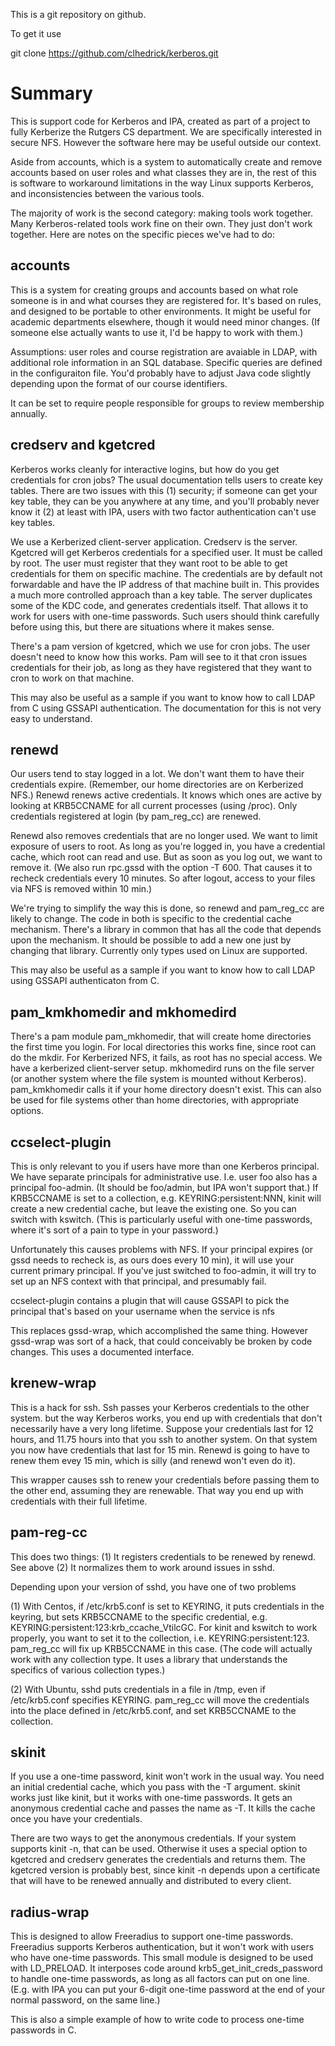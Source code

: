 This is a git repository on github.

To get it use

git clone https://github.com/clhedrick/kerberos.git

# Summary

This is support code for Kerberos and IPA, created as part of a project
to fully Kerberize the Rutgers CS department. We are specifically interested
in secure NFS. However the software here may be useful outside our
context. 

Aside from accounts, which is a system to automatically create and remove 
accounts based on user roles and what classes they are in, the rest of this
is software to workaround limitations in the way Linux supports Kerberos, 
and inconsistencies between the various tools.

The majority of work is the second category: making tools work together.
Many Kerberos-related tools work fine on their own. They just don't work
together. Here are notes on the specific pieces we've had to do:

## accounts

This is a system for creating groups and accounts based on what role
someone is in and what courses they are registered for. It's based on
rules, and designed to be portable to other environments. It might be useful for academic departments
elsewhere, though it would need minor changes. (If someone else actually
wants to use it, I'd be happy to work with them.)

Assumptions: user roles and course registration are avaiable in LDAP, with
additional role information in an SQL database. Specific queries are 
defined in the configuraiton file. You'd probably have to adjust Java code
slightly depending upon the format of our course identifiers.

It can be set to require people responsible for groups to review 
membership annually.

## credserv and kgetcred

Kerberos works cleanly for interactive logins, but how do you get credentials
for cron jobs? The usual documentation tells users to create key tables. There
are two issues with this (1) security; if someone can get your key table, they can 
be you anywhere at any time, and you'll probably never know it (2) at least with
IPA, users with two factor authentication can't use key tables.

We use a Kerberized client-server application. Credserv is the server. Kgetcred
will get Kerberos credentials for a specified user. It must be called by root.
The user must register that they want root to be able to get credentials for them
on specific machine. The credentials are by default not forwardable and have the IP
address of that machine built in. This provides a much more controlled approach than
a key table. The server duplicates some of the KDC code, and generates credentials
itself. That allows it to work for users with one-time passwords. Such users
should think carefully before using this, but there are situations where it 
makes sense. 

There's a pam version of kgetcred, which we use for cron jobs. The user
doesn't need to know how this works. Pam will see to it that cron issues
credentials for their job, as long as they have registered that they
want to cron to work on that machine.

This may also be useful as a sample if you want to know how to call
LDAP from C using GSSAPI authentication. The documentation for this is
not very easy to understand.

## renewd

Our users tend to stay logged in a lot. We don't want them to have their
credentials expire. (Remember, our home directories are on Kerberized NFS.)
Renewd renews active credentials. It knows which ones are active by looking
at KRB5CCNAME for all current processes (using /proc). Only credentials
registered at login (by pam_reg_cc) are renewed. 

Renewd also removes credentials that are no longer used. We want to limit
exposure of users to root. As long as you're logged in, you have a credential
cache, which root can read and use. But as soon as you log out, we want
to remove it. (We also run rpc.gssd with the option -T 600. That causes it
to recheck credentials every 10 minutes. So after logout, access to your
files via NFS is removed within 10 min.)

We're trying to simplify the way this is done, so renewd and pam_reg_cc
are likely to change. The code in both is specific to the credential
cache mechanism. There's a library in common that has all the code that
depends upon the mechanism. It should be possible to add a new one
just by changing that library. Currently only types used on Linux are
supported.

This may also be useful as a sample if you want to know how to call LDAP using
GSSAPI authenticaton from C. 

## pam_kmkhomedir and mkhomedird

There's a pam module pam_mkhomedir, that will create home directories
the first time you login. For local directories this works fine, since
root can do the mkdir. For Kerberized NFS, it fails, as root has no
special access. We have a kerberized client-server setup. mkhomedird
runs on the file server (or another system where the file system is
mounted without Kerberos). pam_kmkhomedir calls it if your home directory
doesn't exist. This can also be used for file systems other than 
home directories, with appropriate options.

## ccselect-plugin

This is only relevant to you if users have more than one Kerberos
principal. We have separate principals for administrative use. I.e.
user foo also has a principal foo-admin. (It should be foo/admin,
but IPA won't support that.) If KRB5CCNAME is set to a collection,
e.g. KEYRING:persistent:NNN, kinit will create a new credential
cache, but leave the existing one. So you can switch with kswitch.
(This is particularly useful with one-time passwords, where it's 
sort of a pain to type in your password.) 

Unfortunately this causes problems with NFS. If your principal 
expires (or gssd needs to recheck is, as ours does every 10 min),
it will use your current primary principal. If you've just 
switched to foo-admin, it will try to set up an NFS context with
that principal, and presumably fail. 

ccselect-plugin contains a plugin that will cause GSSAPI to pick the
principal that's based on your username when the service is nfs

This replaces gssd-wrap, which accomplished the same thing. 
However gssd-wrap was sort of a hack, that could conceivably
be broken by code changes. This uses a documented interface.

## krenew-wrap

This is a hack for ssh. Ssh passes your Kerberos credentials
to the other system. but the way Kerberos works, you end up
with credentials that don't necessarily have a very long 
lifetime. Suppose your credentials last for 12 hours, and 11.75
hours into that you ssh to another system. On that system you
now have credentials that last for 15 min. Renewd is going to
have to renew them evey 15 min, which is silly (and renewd
won't even do it).

This wrapper causes ssh to renew your credentials before
passing them to the other end, assuming they are renewable.
That way you end up with credentials with their full lifetime.

## pam-reg-cc

This does two things: (1) It registers credentials to be
renewed by renewd. See above (2) It normalizes them to work
around issues in sshd.

Depending upon your version of sshd, you have one of two
problems 

(1) With Centos, if /etc/krb5.conf is set to 
KEYRING, it puts credentials in the keyring, but sets
KRB5CCNAME to the specific credential, e.g.
KEYRING:persistent:123:krb_ccache_VtilcGC. For kinit
and kswitch to work properly, you want to set it to
the collection, i.e. KEYRING:persistent:123. pam_reg_cc
will fix up KRB5CCNAME in this case. (The code will
actually work with any collection type. It uses a library
that understands the specifics of various collection types.)

(2) With Ubuntu, sshd puts credentials in a file in /tmp,
even if /etc/krb5.conf specifies KEYRING. pam_reg_cc
will move the credentials into the place defined in
/etc/krb5.conf, and set KRB5CCNAME to the collection.

## skinit

If you use a one-time password, kinit won't work in the
usual way. You need an initial credential cache, which
you pass with the -T argument. skinit works just like
kinit, but it works with one-time passwords. It gets
an anonymous credential cache and passes the name as -T.
It kills the cache once you have your credentials.

There are two ways to get the anonymous credentials. 
If your system supports kinit -n, that can be used.
Otherwise it uses a special option to kgetcred and
credserv generates the credentials and returns them.
The kgetcred version is probably best, since kinit -n
depends upon a certificate that will have to be
renewed annually and distributed to every client.

## radius-wrap

This is designed to allow Freeradius to support one-time passwords.
Freeradius supports Kerberos authentication, but it won't work
with users who have one-time passwords. This small module is
designed to be used with LD_PRELOAD. It interposes code around
krb5_get_init_creds_password to handle one-time passwords, as
long as all factors can put on one line. (E.g. with IPA you
can put your 6-digit one-time password at the end of your
normal password, on the same line.)

This is also a simple example of how to write code to process
one-time passwords in C.


